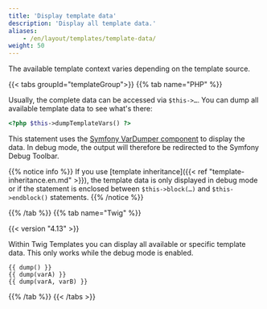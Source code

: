 ```yaml
---
title: 'Display template data'
description: 'Display all template data.'
aliases:
    - /en/layout/templates/template-data/
weight: 50
---
```



The available template context varies depending on the template source. 


{{< tabs groupId="templateGroup">}}
{{% tab name="PHP" %}}


Usually, the complete data can be accessed via `$this->…`. You can dump all available template data to see what's there:

```php
<?php $this->dumpTemplateVars() ?>
```

This statement uses the [Symfony VarDumper component](https://symfony.com/doc/current/components/var_dumper.html) to 
display the data. In debug mode, the output will therefore be redirected to the Symfony Debug Toolbar.

{{% notice info %}}
If you use [template inheritance]({{< ref "template-inheritance.en.md" >}}), the template data is only displayed in
debug mode or if the statement is enclosed between `$this->block(…)` and `$this->endblock()` statements.
{{% /notice %}}


{{% /tab %}}
{{% tab name="Twig" %}}


{{< version "4.13" >}}

Within Twig Templates you can display all available or specific template data.
This only works while the debug mode is enabled.

```twig
{{ dump() }}
{{ dump(varA) }}
{{ dump(varA, varB) }}
```


{{% /tab %}}
{{< /tabs >}}